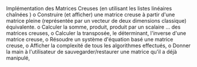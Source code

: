 Implémentation des Matrices Creuses (en utilisant les listes linéaires chaînées )
o	Construire (et afficher) une matrice creuse à partir d'une matrice pleine (représentée par un vecteur de deux dimensions classique) équivalente.
o	Calculer la somme, produit, produit par un scalaire ... des matrices creuses,
o	Calculer la transposée, le déterminant, l'inverse d'une matrice creuse,
o	Résoudre un système d'équation basé une matrice creuse, 
o	Afficher la complexité de tous les algorithmes effectués,
o	Donner la main à l'utilisateur de sauvegarder/restaurer une matrice qu'il a déjà manipulé,
